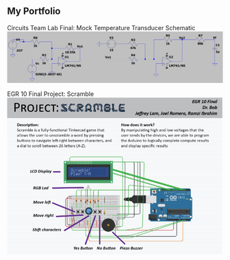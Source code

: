 ## My Portfolio

Circuits Team Lab Final: Mock Temperature Transducer Schematic
![image of op amp schematic](/assets/images/opamp.png) 

EGR 10 Final Project: Scramble  
![scramble_details](/assets/images/projectscramble.PNG)  
  
  
